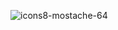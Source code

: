 
![icons8-mostache-64](https://user-images.githubusercontent.com/78690660/144032461-9367811f-17e0-4645-88c1-7dc61a693437.png)
